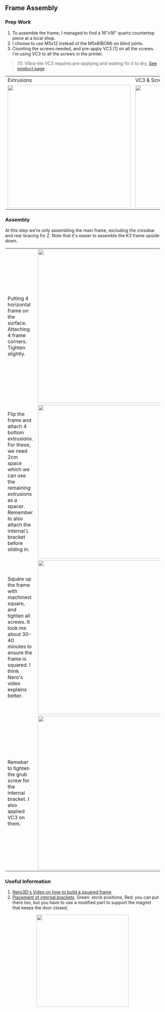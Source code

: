 ## Frame Assembly
### Prep Work
1. To assemble the frame, I managed to find a 16"x16" quartz countertop piece at a local shop.
2. I choose to use M5x12 instead of the M5x8(BOM) on blind joints.
3. Counting the screws needed, and pre-apply VC3 [1] on all the screws. I'm using VC3 to all the screws in the printer. 

> [1]: Vibra-tite VC3 requires pre-applying and waiting for it to dry.  [See product page](https://www.vibra-tite.com/threadlockers/removable-reusable-threadlockers/vibra-tite-vc-3-threadmate/) 

<table>
  <tr>
    <td> Extrusions </td>
    <td> VC3 & Screws </td>
   </tr> 
   <tr>
     <td>
        <img width="400" src="https://user-images.githubusercontent.com/13166286/171062485-bd5539ea-df59-4b03-b9cf-4dd25a6e5b51.png">
     </td>
     <td>
        <img width="400" src="https://user-images.githubusercontent.com/13166286/171062746-df8bbd24-5fc8-4594-9595-e36644ae82d1.png">
     </td>
  </tr>
</table>


### Assembly

At this step we're only assembling the main frame, excluding the crossbar and rear bracing for Z.  Note that it's easier to assemble the K3 frame upside down.


<table>
  <tr>
     <td> Putting 4 horizontal frame on the surface.  Attaching 4 frame corners.  Tighten slightly.</td>
     <td> <img width="500" src="https://user-images.githubusercontent.com/13166286/171062954-b7a966c7-d8bf-46e8-a35f-346aaa6cf72d.png"> </td>
  </tr> 
  <tr>
     <td> Flip the frame and attach 4 bottom extrusions.  For these, we need 2cm space which we can use the remaining extrusions as a spacer.
       Remember to also attach the internal L bracket before sliding in.</td>
     <td>
        <img width="500" src="https://user-images.githubusercontent.com/13166286/171062967-c0aef047-db46-4695-b69e-35184ec7d9ae.png">
     </td>
  </tr>
  <tr>     
     <td> Square up the frame with machinest square, and tighten all screws.  It took me about 30-40 minutes to ensure the frame is squared.  I think Nero's video explains better.  </td>
     <td>
        <img width="500" src="https://user-images.githubusercontent.com/13166286/171062995-e2ace67e-47ca-44d4-a8fa-c59ec5d4d234.png">
     </td>
  </tr>
  <tr>     
     <td> Remeber to tighten the grub screw for the internal bracket.  I also applied VC3 on them.  </td>
     <td>
        <img width="500" src="https://user-images.githubusercontent.com/13166286/171063935-82bd9039-7832-4c57-adcd-24138d056fcb.png)">
     </td>
  </tr>
</table>


### Useful Information

1. [Nero3D's Video on how to build a squared frame](https://www.youtube.com/watch?v=GSg7RDLgYV0)
2. [Placement of internal brackets](https://discord.com/channels/641407187004030997/852302000834084924/956519991988068452).  Green: stock positions, Red: you can put there too, but you have to use a modified part to support the magnet that keeps the door closed;
<p align=center>
<img src=https://user-images.githubusercontent.com/13166286/171042689-021c0a36-2668-4db1-931c-5e57188b4daf.png width=300>
</p>
